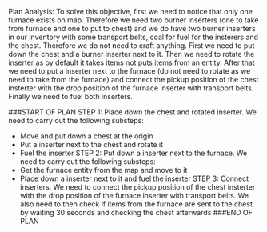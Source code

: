 Plan Analysis:
To solve this objective, first we need to notice that only one furnace exists on map. Therefore we need two burner inserters (one to take from furnace and one to put to chest) and we do have two burner inserters in our inventory with some transport belts, coal for fuel for the insterers and the chest. Therefore we do not need to craft anything.
First we need to put down the chest and a burner inserter next to it. Then we need to rotate the inserter as by default it takes items not puts items from an entity. After that we need to put a inserter next to the furnace (do not need to rotate as we need to take from the furnace) and connect the pickup position of the chest insterter with the drop position of the furnace inserter with transport belts. Finally we need to fuel both inserters.

###START OF PLAN
STEP 1: Place down the chest and rotated inserter. We need to carry out the following substeps:

- Move and put down a chest at the origin
- Put a inserter next to the chest and rotate it
- Fuel the inserter
  STEP 2: Put down a inserter next to the furnace. We need to carry out the following substeps:
- Get the furnace entity from the map and move to it
- Place down a inserter next to it and fuel the inserter
  STEP 3: Connect inserters. We need to connect the pickup position of the chest insterter with the drop position of the furnace inserter with transport belts. We also need to then check if items from the furnace are sent to the chest by waiting 30 seconds and checking the chest afterwards
  ###END OF PLAN
